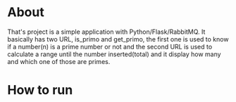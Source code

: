 <h1>About</h1>

That's project is a simple application with Python/Flask/RabbitMQ. It basically has two URL, is_primo and get_primo, the first one is used to know if a number(n) is a prime number or not and the second URL is used to calculate a range until the number inserted(total) and it display how many and which one of those are primes.



<h1>How to run</h1>
